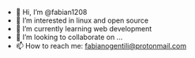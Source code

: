 - 👋 Hi, I’m @fabian1208
- 👀 I’m interested in linux and open source 
- 🌱 I’m currently learning web development
- 💞️ I’m looking to collaborate on ...
- 📫 How to reach me: fabianogentili@protonmail.com

<!---
fabian1208/fabian1208 is a ✨ special ✨ repository because its `README.md` (this file) appears on your GitHub profile.
You can click the Preview link to take a look at your changes.
--->
